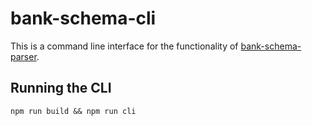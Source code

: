 # bank-schema-cli

This is a command line interface for the functionality of [bank-schema-parser](github.com/xpcoffee/bank-schema-parser).

## Running the CLI

```shell
npm run build && npm run cli
```
